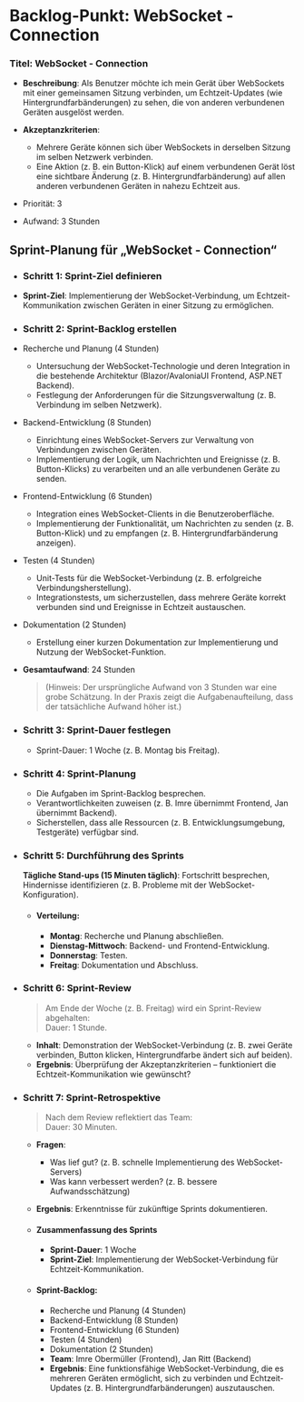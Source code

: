 # Backlog-Punkt: WebSocket - Connection
### Titel: WebSocket - Connection  

- **Beschreibung**: Als Benutzer möchte ich mein Gerät über WebSockets mit einer gemeinsamen Sitzung verbinden, um Echtzeit-Updates (wie Hintergrundfarbänderungen) zu sehen, die von anderen verbundenen Geräten ausgelöst werden.  

- **Akzeptanzkriterien**:  
  - Mehrere Geräte können sich über WebSockets in derselben Sitzung im selben Netzwerk verbinden.  
  - Eine Aktion (z. B. ein Button-Klick) auf einem verbundenen Gerät löst eine sichtbare Änderung (z. B. Hintergrundfarbänderung) auf allen anderen verbundenen Geräten in nahezu Echtzeit aus.

- Priorität: 3  
- Aufwand: 3 Stunden

## Sprint-Planung für „WebSocket - Connection“
<!--Um diesen Backlog-Punkt rückwirkend in einen Sprint zu integrieren, gehen wir Schritt für Schritt vor. Das Ziel ist es, eine realistische Sprint-Struktur zu erstellen, die du zum Üben nutzen kannst.-->
- ### Schritt 1: Sprint-Ziel definieren
<!-- Das Sprint-Ziel beschreibt, was am Ende des Sprints erreicht sein soll. Für diesen Backlog-Punkt lautet es:-->  
  - **Sprint-Ziel**: Implementierung der WebSocket-Verbindung, um Echtzeit-Kommunikation zwischen Geräten in einer Sitzung zu ermöglichen.

- ### Schritt 2: Sprint-Backlog erstellen
<!-- Das Sprint-Backlog besteht aus den Aufgaben, die notwendig sind, um das Sprint-Ziel zu erreichen. Basierend auf dem Backlog-Punkt und dem Projektkontext (z. B. Nutzung von WebSockets für die „Connect“-Plattform) könnten die Aufgaben wie folgt aussehen:-->
  - Recherche und Planung (4 Stunden)  
    - Untersuchung der WebSocket-Technologie und deren Integration in die bestehende Architektur (Blazor/AvaloniaUI Frontend, ASP.NET Backend).  
    - Festlegung der Anforderungen für die Sitzungsverwaltung (z. B. Verbindung im selben Netzwerk).

  - Backend-Entwicklung (8 Stunden)  
    - Einrichtung eines WebSocket-Servers zur Verwaltung von Verbindungen zwischen Geräten.  
    - Implementierung der Logik, um Nachrichten und Ereignisse (z. B. Button-Klicks) zu verarbeiten und an alle verbundenen Geräte zu senden.

  - Frontend-Entwicklung (6 Stunden)  
    - Integration eines WebSocket-Clients in die Benutzeroberfläche.  
    - Implementierung der Funktionalität, um Nachrichten zu senden (z. B. Button-Klick) und zu empfangen (z. B. Hintergrundfarbänderung anzeigen).

  - Testen (4 Stunden)  
    - Unit-Tests für die WebSocket-Verbindung (z. B. erfolgreiche Verbindungsherstellung).  
    - Integrationstests, um sicherzustellen, dass mehrere Geräte korrekt verbunden sind und Ereignisse in Echtzeit austauschen.

  - Dokumentation (2 Stunden)  
    - Erstellung einer kurzen Dokumentation zur Implementierung und Nutzung der WebSocket-Funktion.

  - **Gesamtaufwand**: 24 Stunden 
    > (Hinweis: Der ursprüngliche Aufwand von 3 Stunden war eine grobe Schätzung. In der Praxis zeigt die Aufgabenaufteilung, dass der tatsächliche Aufwand höher ist.)

- ### Schritt 3: Sprint-Dauer festlegen
  <!-- Obwohl der ursprüngliche Aufwand mit 3 Stunden angegeben wurde, ist es realistischer, einen Sprint von einer Woche (5 Arbeitstagen) anzunehmen. Dies bietet genug Zeit, um die Aufgaben zu erledigen und zusätzliche Puffer für unerwartete Probleme oder Teamabstimmungen einzuplanen. Für ein kleines Team (z. B. Imre und Jan) könnte der Sprint so organisiert werden, dass die 24 Stunden Arbeit über die Woche verteilt werden.-->
  - Sprint-Dauer: 1 Woche (z. B. Montag bis Freitag).

- ### Schritt 4: Sprint-Planung
  <!-- In einer kurzen Planungssitzung (z. B. 30 Minuten) würde das Team:-->
  - Die Aufgaben im Sprint-Backlog besprechen.  
  - Verantwortlichkeiten zuweisen (z. B. Imre übernimmt Frontend, Jan übernimmt Backend).  
  - Sicherstellen, dass alle Ressourcen (z. B. Entwicklungsumgebung, Testgeräte) verfügbar sind.

- ### Schritt 5: Durchführung des Sprints
  <!-- Während der Woche arbeitet das Team an den Aufgaben: -->
  **Tägliche Stand-ups (15 Minuten täglich)**: Fortschritt besprechen, Hindernisse identifizieren (z. B. Probleme mit der WebSocket-Konfiguration).  

  - #### Verteilung:  
    - **Montag**: Recherche und Planung abschließen.  
    - **Dienstag-Mittwoch**: Backend- und Frontend-Entwicklung.  
    - **Donnerstag**: Testen.  
    - **Freitag**: Dokumentation und Abschluss.

- ### Schritt 6: Sprint-Review
  > Am Ende der Woche (z. B. Freitag) wird ein Sprint-Review abgehalten:  
  > Dauer: 1 Stunde.  

  - **Inhalt**: Demonstration der WebSocket-Verbindung (z. B. zwei Geräte verbinden, Button klicken, Hintergrundfarbe ändert sich auf beiden).  
  - **Ergebnis**: Überprüfung der Akzeptanzkriterien – funktioniert die Echtzeit-Kommunikation wie gewünscht?

- ### Schritt 7: Sprint-Retrospektive
  > Nach dem Review reflektiert das Team:  
  > Dauer: 30 Minuten.  

  - **Fragen**:  
    - Was lief gut? (z. B. schnelle Implementierung des WebSocket-Servers)  
    - Was kann verbessert werden? (z. B. bessere Aufwandsschätzung)

  - **Ergebnis**: Erkenntnisse für zukünftige Sprints dokumentieren.

  - #### **Zusammenfassung des Sprints**
    - **Sprint-Dauer**: 1 Woche  
    - **Sprint-Ziel**: Implementierung der WebSocket-Verbindung für Echtzeit-Kommunikation.  

  - #### **Sprint-Backlog**:  
    - Recherche und Planung (4 Stunden)  
    - Backend-Entwicklung (8 Stunden)  
    - Frontend-Entwicklung (6 Stunden)  
    - Testen (4 Stunden)  
    - Dokumentation (2 Stunden)
    - **Team**: Imre Obermüller (Frontend), Jan Ritt (Backend)  
    - **Ergebnis**: Eine funktionsfähige WebSocket-Verbindung, die es mehreren Geräten ermöglicht, sich zu verbinden und Echtzeit-Updates (z. B. Hintergrundfarbänderungen) auszutauschen.

